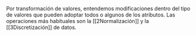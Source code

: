 Por transformación de valores, entendemos modificaciones dentro del tipo de
valores que pueden adoptar todos o algunos de los atributos. Las operaciones
más habituales son la [[2Normalización]] y la [[3Discretización]] de datos.